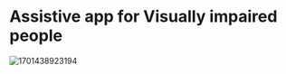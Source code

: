 # Assistive app for Visually impaired people <br>
![1701438923194](https://github.com/szamanhmm/Deep-Learning-AI-Projects/assets/68290828/790e8bd1-fa95-4416-acfe-e3004bdde74e)
